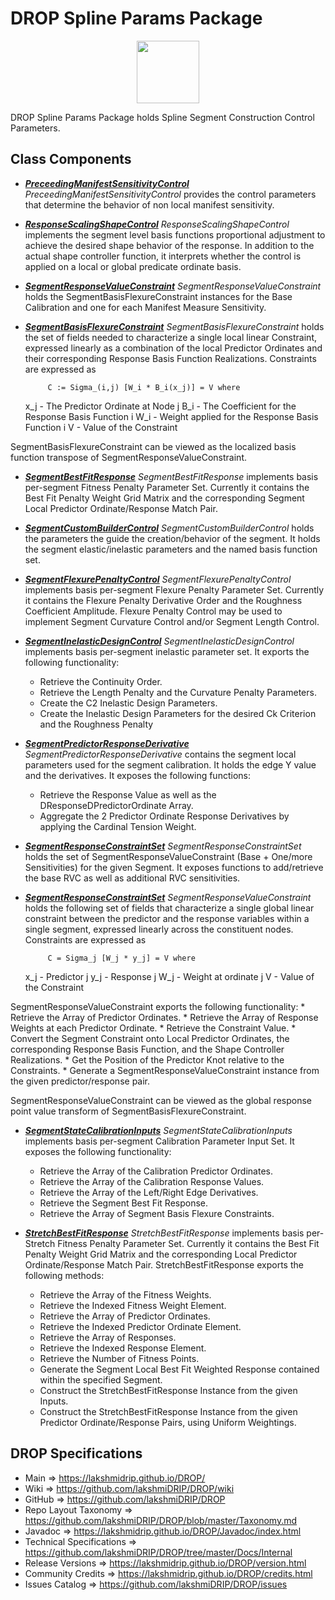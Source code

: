 # DROP Spline Params Package

<p align="center"><img src="https://github.com/lakshmiDRIP/DROP/blob/master/DRIP_Logo.gif?raw=true" width="100"></p>

DROP Spline Params Package holds Spline Segment Construction Control Parameters.


## Class Components

 * [***PreceedingManifestSensitivityControl***](https://github.com/lakshmiDRIP/DROP/tree/master/src/main/java/org/drip/spline/params/PreceedingManifestSensitivityControl.java)
 <i>PreceedingManifestSensitivityControl</i> provides the control parameters that determine the behavior of
 non local manifest sensitivity.

 * [***ResponseScalingShapeControl***](https://github.com/lakshmiDRIP/DROP/tree/master/src/main/java/org/drip/spline/params/ResponseScalingShapeControl.java)
 <i>ResponseScalingShapeControl</i> implements the segment level basis functions proportional adjustment to
 achieve the desired shape behavior of the response. In addition to the actual shape controller function, it
 interprets whether the control is applied on a local or global predicate ordinate basis.

 * [***SegmentResponseValueConstraint***](https://github.com/lakshmiDRIP/DROP/tree/master/src/main/java/org/drip/spline/params/SegmentResponseValueConstraint.java)
 <i>SegmentResponseValueConstraint</i> holds the SegmentBasisFlexureConstraint instances for the Base
 Calibration and one for each Manifest Measure Sensitivity.

 * [***SegmentBasisFlexureConstraint***](https://github.com/lakshmiDRIP/DROP/tree/master/src/main/java/org/drip/spline/params/SegmentBasisFlexureConstraint.java)
 <i>SegmentBasisFlexureConstraint</i> holds the set of fields needed to characterize a single local linear
 Constraint, expressed linearly as a combination of the local Predictor Ordinates and their corresponding
 Response Basis Function Realizations. Constraints are expressed as

 			C := Sigma_(i,j) [W_i * B_i(x_j)] = V where

 	x_j - The Predictor Ordinate at Node j
 	B_i - The Coefficient for the Response Basis Function i
 	W_i - Weight applied for the Response Basis Function i
 	V - Value of the Constraint

 SegmentBasisFlexureConstraint can be viewed as the localized basis function transpose of
 SegmentResponseValueConstraint.

 * [***SegmentBestFitResponse***](https://github.com/lakshmiDRIP/DROP/tree/master/src/main/java/org/drip/spline/params/SegmentBestFitResponse.java)
 <i>SegmentBestFitResponse </i>implements basis per-segment Fitness Penalty Parameter Set. Currently it
 contains the Best Fit Penalty Weight Grid Matrix and the corresponding Segment Local Predictor
 Ordinate/Response Match Pair.

 * [***SegmentCustomBuilderControl***](https://github.com/lakshmiDRIP/DROP/tree/master/src/main/java/org/drip/spline/params/SegmentCustomBuilderControl.java)
 <i>SegmentCustomBuilderControl</i> holds the parameters the guide the creation/behavior of the segment. It
 holds the segment elastic/inelastic parameters and the named basis function set.

 * [***SegmentFlexurePenaltyControl***](https://github.com/lakshmiDRIP/DROP/tree/master/src/main/java/org/drip/spline/params/SegmentFlexurePenaltyControl.java)
 <i>SegmentFlexurePenaltyControl</i> implements basis per-segment Flexure Penalty Parameter Set. Currently it
 contains the Flexure Penalty Derivative Order and the Roughness Coefficient Amplitude. Flexure Penalty
 Control may be used to implement Segment Curvature Control and/or Segment Length Control.

 * [***SegmentInelasticDesignControl***](https://github.com/lakshmiDRIP/DROP/tree/master/src/main/java/org/drip/spline/params/SegmentInelasticDesignControl.java)
 <i>SegmentInelasticDesignControl</i> implements basis per-segment inelastic parameter set. It exports the
 following functionality:
 	* Retrieve the Continuity Order.
 	* Retrieve the Length Penalty and the Curvature Penalty Parameters.
  	* Create the C2 Inelastic Design Parameters.
 	* Create the Inelastic Design Parameters for the desired Ck Criterion and the Roughness Penalty

 * [***SegmentPredictorResponseDerivative***](https://github.com/lakshmiDRIP/DROP/tree/master/src/main/java/org/drip/spline/params/SegmentPredictorResponseDerivative.java)
 <i>SegmentPredictorResponseDerivative</i> contains the segment local parameters used for the segment
 calibration. It holds the edge Y value and the derivatives. It exposes the following functions:
 	* Retrieve the Response Value as well as the DResponseDPredictorOrdinate Array.
 	* Aggregate the 2 Predictor Ordinate Response Derivatives by applying the Cardinal Tension Weight.

 * [***SegmentResponseConstraintSet***](https://github.com/lakshmiDRIP/DROP/tree/master/src/main/java/org/drip/spline/params/SegmentResponseConstraintSet.java)
 <i>SegmentResponseConstraintSet</i> holds the set of SegmentResponseValueConstraint (Base + One/more
 Sensitivities) for the given Segment. It exposes functions to add/retrieve the base RVC as well as
 additional RVC sensitivities.

 * [***SegmentResponseConstraintSet***](https://github.com/lakshmiDRIP/DROP/tree/master/src/main/java/org/drip/spline/params/SegmentResponseConstraintSet.java)
 <i>SegmentResponseValueConstraint</i> holds the following set of fields that characterize a single global
 linear constraint between the predictor and the response variables within a single segment, expressed
 linearly across the constituent nodes. Constraints are expressed as

 			C = Sigma_j [W_j * y_j] = V where

 	x_j - Predictor j
 	y_j - Response j
 	W_j - Weight at ordinate j
 	V - Value of the Constraint

 SegmentResponseValueConstraint exports the following functionality:
 	* Retrieve the Array of Predictor Ordinates.
 	* Retrieve the Array of Response Weights at each Predictor Ordinate.
 	* Retrieve the Constraint Value.
 	* Convert the Segment Constraint onto Local Predictor Ordinates, the corresponding Response Basis
 		Function, and the Shape Controller Realizations.
 	* Get the Position of the Predictor Knot relative to the Constraints.
 	* Generate a SegmentResponseValueConstraint instance from the given predictor/response pair.

 SegmentResponseValueConstraint can be viewed as the global response point value transform of
 SegmentBasisFlexureConstraint.

 * [***SegmentStateCalibrationInputs***](https://github.com/lakshmiDRIP/DROP/tree/master/src/main/java/org/drip/spline/params/SegmentStateCalibrationInputs.java)
 <i>SegmentStateCalibrationInputs</i> implements basis per-segment Calibration Parameter Input Set. It
 exposes the following functionality:
 	* Retrieve the Array of the Calibration Predictor Ordinates.
 	* Retrieve the Array of the Calibration Response Values.
 	* Retrieve the Array of the Left/Right Edge Derivatives.
 	* Retrieve the Segment Best Fit Response.
 	* Retrieve the Array of Segment Basis Flexure Constraints.

 * [***StretchBestFitResponse***](https://github.com/lakshmiDRIP/DROP/tree/master/src/main/java/org/drip/spline/params/StretchBestFitResponse.java)
 <i>StretchBestFitResponse</i> implements basis per-Stretch Fitness Penalty Parameter Set. Currently it
 contains the Best Fit Penalty Weight Grid Matrix and the corresponding Local Predictor Ordinate/Response
 Match Pair. StretchBestFitResponse exports the following methods:
 	* Retrieve the Array of the Fitness Weights.
 	* Retrieve the Indexed Fitness Weight Element.
 	* Retrieve the Array of Predictor Ordinates.
 	* Retrieve the Indexed Predictor Ordinate Element.
 	* Retrieve the Array of Responses.
 	* Retrieve the Indexed Response Element.
 	* Retrieve the Number of Fitness Points.
 	* Generate the Segment Local Best Fit Weighted Response contained within the specified Segment.
 	* Construct the StretchBestFitResponse Instance from the given Inputs.
 	* Construct the StretchBestFitResponse Instance from the given Predictor Ordinate/Response Pairs, using
 		Uniform Weightings.


## DROP Specifications

 * Main                     => https://lakshmidrip.github.io/DROP/
 * Wiki                     => https://github.com/lakshmiDRIP/DROP/wiki
 * GitHub                   => https://github.com/lakshmiDRIP/DROP
 * Repo Layout Taxonomy     => https://github.com/lakshmiDRIP/DROP/blob/master/Taxonomy.md
 * Javadoc                  => https://lakshmidrip.github.io/DROP/Javadoc/index.html
 * Technical Specifications => https://github.com/lakshmiDRIP/DROP/tree/master/Docs/Internal
 * Release Versions         => https://lakshmidrip.github.io/DROP/version.html
 * Community Credits        => https://lakshmidrip.github.io/DROP/credits.html
 * Issues Catalog           => https://github.com/lakshmiDRIP/DROP/issues
